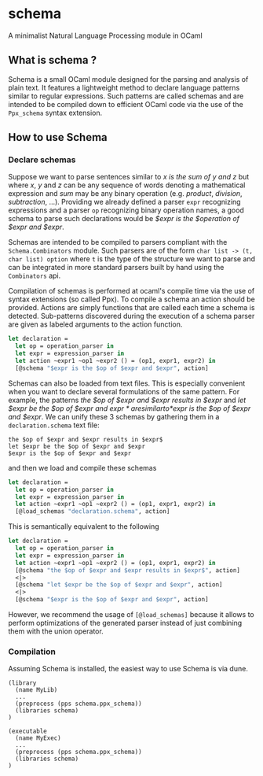 # schema

A minimalist Natural Language Processing module in OCaml

## What is schema ?

Schema is a small OCaml module designed for the parsing and analysis of plain text. It features a lightweight method to declare language patterns similar to regular expressions.
Such patterns are called schemas and are intended to be compiled down to efficient OCaml code via the use of the `Ppx_schema` syntax extension.

## How to use Schema

### Declare schemas

Suppose we want to parse sentences similar to *x is the sum of y and z* but where
*x*, *y* and *z* can be any sequence of words denoting a mathematical expression and *sum* may be any binary operation (e.g. *product*, *division*, *subtraction*, ...).
Providing we already defined a parser `expr` recognizing expressions and a parser `op` recognizing binary operation names, a good schema to parse such declarations would be
*$expr is the $operation of $expr and $expr*.

Schemas are intended to be compiled to parsers compliant with the `Schema.Combinators` module. Such parsers are of the form `char list -> (t, char list) option`
where `t` is the type of the structure we want to parse and can be integrated in more standard parsers built by hand using the `Combinators` api.
  
Compilation of schemas is performed at ocaml's compile time via the use of syntax extensions (so called Ppx).
To compile a schema an action should be provided. Actions are simply functions that are called each time a schema is detected. Sub-patterns discovered during the execution of a schema parser are given as labeled arguments to the action function.

```ocaml
let declaration =
  let op = operation_parser in
  let expr = expression_parser in
  let action ~expr1 ~op1 ~expr2 () = (op1, expr1, expr2) in
  [@schema "$expr is the $op of $expr and $expr", action]
```

Schemas can also be loaded from text files. This is especially convenient when you want to
declare several formulations of the same pattern.
For example, the patterns *the $op of $expr and $expr results in $expr* and *let $expr be the $op of $expr and $expr* are similar to
*$expr is the $op of $expr and $expr*. We can unify these 3 schemas by gathering them in a `declaration.schema` text file:

```
the $op of $expr and $expr results in $expr$
let $expr be the $op of $expr and $expr
$expr is the $op of $expr and $expr
```

and then we load and compile these schemas 

```ocaml
let declaration =
  let op = operation_parser in
  let expr = expression_parser in
  let action ~expr1 ~op1 ~expr2 () = (op1, expr1, expr2) in
  [@load_schemas "declaration.schema", action]
```

This is semantically equivalent to the following 

```ocaml
let declaration =
  let op = operation_parser in
  let expr = expression_parser in
  let action ~expr1 ~op1 ~expr2 () = (op1, expr1, expr2) in
  [@schema "the $op of $expr and $expr results in $expr$", action]
  <|>
  [@schema "let $expr be the $op of $expr and $expr", action]
  <|>
  [@schema "$expr is the $op of $expr and $expr", action]
```

However, we recommend the usage of `[@load_schemas]` because it allows to perform  optimizations of the generated parser instead of just combining them with the union operator.

### Compilation

Assuming Schema is installed, the easiest way to use Schema is via dune.

```dune
(library 
  (name MyLib)
  ...
  (preprocess (pps schema.ppx_schema))
  (libraries schema)
)

(executable 
  (name MyExec)
  ...
  (preprocess (pps schema.ppx_schema))
  (libraries schema)
)
```